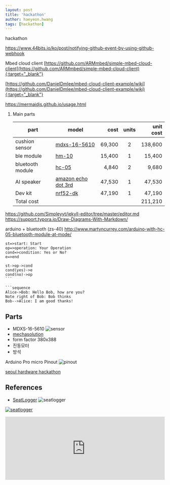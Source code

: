 ```yaml
---
layout: post
title: 'hackathon' 
author: haeyeon.hwang
tags: [hackathon]
---
```


hackathon

https://www.44bits.io/ko/post/notifying-github-event-by-using-github-webhook

Mbed cloud client 
[https://github.com/ARMmbed/simple-mbed-cloud-client](https://github.com/ARMmbed/simple-mbed-cloud-client){:target="_blank"}

[https://github.com/DanielDmlee/mbed-cloud-client-example/wiki](https://github.com/DanielDmlee/mbed-cloud-client-example/wiki){:target="_blank"}


https://mermaidjs.github.io/usage.html

1. Main parts

    part|model|cost|units|unit cost
    ---|---|---:|:---:|---:
    cushion sensor|[mdxs-16-5610](http://mechasolution.com/shop/goods/goods_view.php?goodsno=577041&category=)|69,300|2|138,600
    ble module|[hm-10](http://mechasolution.com/shop/goods/goods_view.php?goodsno=330423&category=)|15,400|1|15,400
    bluetooth module|[hc-05](http://mechasolution.com/shop/goods/goods_view.php?goodsno=330592&category=)|4,840|2|9,680
    AI speaker|[amazon echo dot 3rd](http://shopping.interpark.com/product/productInfo.do?prdNo=6312843869&dispNo=016001&bizCd=P01415&utm_medium=affiliate&utm_source=danawa&utm_campaign=shop_p11736_p01415&utm_content=main)|47,530|1|47,530
    Dev kit|[nrf52-dk](https://kr.mouser.com/ProductDetail/949-NRF52-DK)|47,190|1|47,190
    Total cost||||211,210



https://github.com/Simpleyyt/jekyll-editor/tree/master/editor.md
https://support.typora.io/Draw-Diagrams-With-Markdown/

arduino + bluetooth
(zs-40)
http://www.martyncurrey.com/arduino-with-hc-05-bluetooth-module-at-mode/


```flow
st=>start: Start
op=>operation: Your Operation
cond=>condition: Yes or No?
e=>end

st->op->cond
cond(yes)->e
cond(no)->op
​```

```sequence
Alice->Bob: Hello Bob, how are you?
Note right of Bob: Bob thinks
Bob-->Alice: I am good thanks!
```

## Parts
* MDXS-16-5610
![sensor](https://www.eleparts.co.kr/data/EPX/J3M/FJ/170721103701db27131ae089c12fa702.jpg)
* [mechasolution](http://mechasolution.com/shop/goods/goods_view.php?goodsno=577041&category=129028)
* form factor 380x388
* 진동모터
* 방석

Arduino Pro micro Pinout
![pinout](https://lh6.googleusercontent.com/qa__mwS4wO7TeeMnV6T1COCtxGFQe6s8UpB_3vEhsobmy2r1gU0VS14An7yW_sqJP1TeHE2sJGmhJjOotfEL1wsxBJc63hZbXuP4MeFlEcr5BUHCO_9qWoyLMOe8fQiDwIqhnwQ)

[seoul hardware hackathon](https://www.seoulhackathon.org/)

## References
* [SeatLogger](http://footlogger.com/hp_seatlogger/)
![seatlogger](http://footlogger.com/hp_seatlogger/wp-content/uploads/2014/11/mid.jpg)

[![seatlogger](https://img.youtube.com/vi/fDXSxP5kO74/0.jpg)](https://www.youtube.com/watch?v=fDXSxP5kO74)

<iframe width="100%" height="200" src="https://www.youtube.com/embed/fDXSxP5kO74" frameborder="0" allowfullscreen></iframe>

